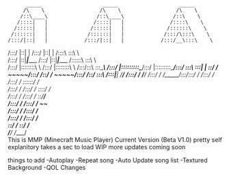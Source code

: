           _____                    _____                    _____          
         /\    \                  /\    \                  /\    \         
        /::\____\                /::\____\                /::\    \        
       /::::|   |               /::::|   |               /::::\    \       
      /:::::|   |              /:::::|   |              /::::::\    \      
     /::::::|   |             /::::::|   |             /:::/\:::\    \     
    /:::/|::|   |            /:::/|::|   |            /:::/__\:::\    \    
   /:::/ |::|   |           /:::/ |::|   |           /::::\   \:::\    \   
  /:::/  |::|___|______    /:::/  |::|___|______    /::::::\   \:::\    \  
 /:::/   |::::::::\    \  /:::/   |::::::::\    \  /:::/\:::\   \:::\____\ 
/:::/    |:::::::::\____\/:::/    |:::::::::\____\/:::/  \:::\   \:::|    |
\::/    / ~~~~~/:::/    /\::/    / ~~~~~/:::/    /\::/    \:::\  /:::|____|
 \/____/      /:::/    /  \/____/      /:::/    /  \/_____/\:::\/:::/    / 
             /:::/    /               /:::/    /            \::::::/    /  
            /:::/    /               /:::/    /              \::::/    /   
           /:::/    /               /:::/    /                \::/____/    
          /:::/    /               /:::/    /                  ~~          
         /:::/    /               /:::/    /                               
        /:::/    /               /:::/    /                                
        \::/    /                \::/    /                                 
         \/____/                  \/____/                                  
This is MMP (Minecraft Music Player)                                                 Current Version (Beta V1.0)
pretty self explanitory
takes a sec to load
WIP more updates coming soon

things to add
-Autoplay
-Repeat song
-Auto Update song list
-Textured Background
-QOL Changes
